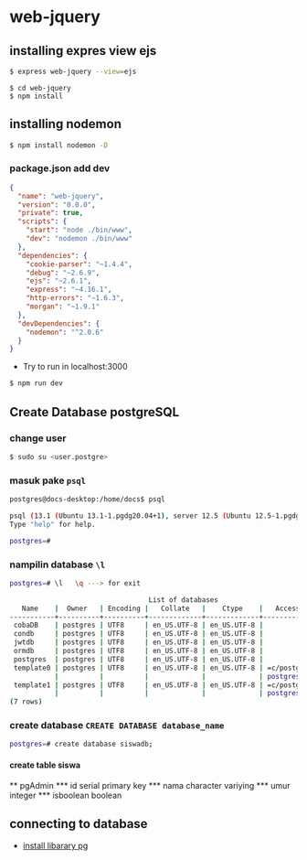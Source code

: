 # web-jquery

## installing expres view ejs

```bash
$ express web-jquery --view=ejs
```
```bahs
$ cd web-jquery
$ npm install
```

## installing nodemon

```bash
$ npm install nodemon -D
```

### package.json add dev 

```json
{
  "name": "web-jquery",
  "version": "0.0.0",
  "private": true,
  "scripts": {
    "start": "node ./bin/www",
    "dev": "nodemon ./bin/www"
  },
  "dependencies": {
    "cookie-parser": "~1.4.4",
    "debug": "~2.6.9",
    "ejs": "~2.6.1",
    "express": "~4.16.1",
    "http-errors": "~1.6.3",
    "morgan": "~1.9.1"
  },
  "devDependencies": {
    "nodemon": "^2.0.6"
  }
}
```
* Try to run in localhost:3000
```bash
$ npm run dev
```

## Create Database postgreSQL

### change user 
```bash
$ sudo su <user.postgre>
```
### masuk pake ```psql```
```bash
postgres@docs-desktop:/home/docs$ psql
```
```bash
psql (13.1 (Ubuntu 13.1-1.pgdg20.04+1), server 12.5 (Ubuntu 12.5-1.pgdg20.04+1))
Type "help" for help.

postgres=# 
```

### nampilin database ```\l```

```bash
postgres=# \l   \q ---> for exit

                                  List of databases
   Name    |  Owner   | Encoding |   Collate   |    Ctype    |   Access privileges   
-----------+----------+----------+-------------+-------------+-----------------------
 cobaDB    | postgres | UTF8     | en_US.UTF-8 | en_US.UTF-8 | 
 condb     | postgres | UTF8     | en_US.UTF-8 | en_US.UTF-8 | 
 jwtdb     | postgres | UTF8     | en_US.UTF-8 | en_US.UTF-8 | 
 ormdb     | postgres | UTF8     | en_US.UTF-8 | en_US.UTF-8 | 
 postgres  | postgres | UTF8     | en_US.UTF-8 | en_US.UTF-8 | 
 template0 | postgres | UTF8     | en_US.UTF-8 | en_US.UTF-8 | =c/postgres          +
           |          |          |             |             | postgres=CTc/postgres
 template1 | postgres | UTF8     | en_US.UTF-8 | en_US.UTF-8 | =c/postgres          +
           |          |          |             |             | postgres=CTc/postgres
(7 rows)
```

### create database ```CREATE DATABASE database_name```
```bash
postgres=# create database siswadb;
```
#### create table siswa 
** pgAdmin
*** id serial primary key
*** nama character variying
*** umur integer
*** isboolean boolean

## connecting to database
* [install libarary pg](https://www.npmjs.com/package/pg)
```bash $ npm install pg -S
```






